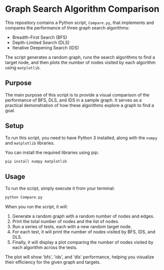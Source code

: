 # Graph Search Algorithm Comparison

This repository contains a Python script, `Compare.py`, that implements and compares the performance of three graph search algorithms:
- Breadth-First Search (BFS)
- Depth-Limited Search (DLS)
- Iterative Deepening Search (IDS)

The script generates a random graph, runs the search algorithms to find a target node, and then plots the number of nodes visited by each algorithm using `matplotlib`.

## Purpose

The main purpose of this script is to provide a visual comparison of the performance of BFS, DLS, and IDS in a sample graph. It serves as a practical demonstration of how these algorithms explore a graph to find a goal.

## Setup

To run this script, you need to have Python 3 installed, along with the `numpy` and `matplotlib` libraries.

You can install the required libraries using pip:

```bash
pip install numpy matplotlib
```

## Usage

To run the script, simply execute it from your terminal:

```bash
python Compare.py
```

When you run the script, it will:
1.  Generate a random graph with a random number of nodes and edges.
2.  Print the total number of nodes and the list of nodes.
3.  Run a series of tests, each with a new random target node.
4.  For each test, it will print the number of nodes visited by BFS, IDS, and DLS.
5.  Finally, it will display a plot comparing the number of nodes visited by each algorithm across the tests.

The plot will show 'bfs', 'ids', and 'dls' performance, helping you visualize their efficiency for the given graph and targets.
